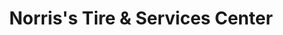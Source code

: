 ---
title: "Norris's Tire & Services Center"
url: /chinquapin/norriss-tire-und-services-center/
shop: Reifen
---